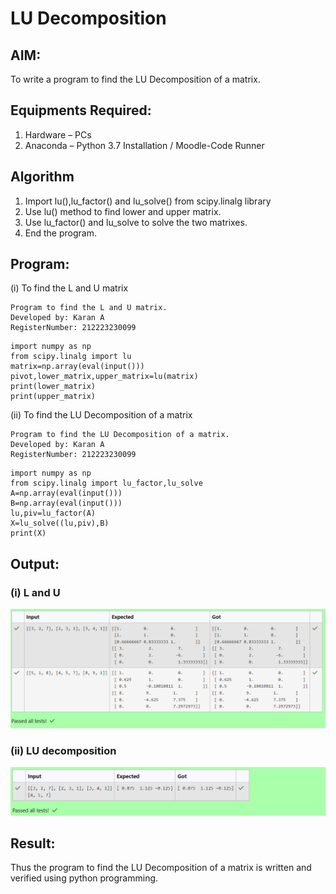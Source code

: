 # LU Decomposition 

## AIM:
To write a program to find the LU Decomposition of a matrix.

## Equipments Required:
1. Hardware – PCs
2. Anaconda – Python 3.7 Installation / Moodle-Code Runner

## Algorithm
1. Import lu(),lu_factor() and lu_solve() from scipy.linalg library
2. Use lu() method to find lower and upper matrix.
3. Use lu_factor() and lu_solve to solve the two matrixes.
4. End the program.

## Program:
(i) To find the L and U matrix
```
Program to find the L and U matrix.
Developed by: Karan A
RegisterNumber: 212223230099
```
```
import numpy as np
from scipy.linalg import lu
matrix=np.array(eval(input()))
pivot,lower_matrix,upper_matrix=lu(matrix)
print(lower_matrix)
print(upper_matrix)
```
(ii) To find the LU Decomposition of a matrix
```
Program to find the LU Decomposition of a matrix.
Developed by: Karan A
RegisterNumber: 212223230099
```
```
import numpy as np
from scipy.linalg import lu_factor,lu_solve
A=np.array(eval(input()))
B=np.array(eval(input()))
lu,piv=lu_factor(A)
X=lu_solve((lu,piv),B)
print(X)
```
## Output:
### (i) L and U
![l and u](landu.png)
### (ii) LU decomposition
![lu decomposition](ludecomposition.png)

## Result:
Thus the program to find the LU Decomposition of a matrix is written and verified using python programming.

